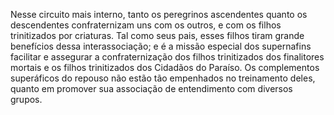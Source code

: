 ﻿Nesse circuito mais interno, tanto os peregrinos ascendentes quanto os descendentes confraternizam uns com os outros, e com os filhos trinitizados por criaturas. Tal como seus pais, esses filhos tiram grande benefícios dessa interassociação; e é a missão especial dos supernafins facilitar e assegurar a confraternização dos filhos trinitizados dos finalitores mortais e os filhos trinitizados dos Cidadãos do Paraíso. Os complementos superáficos do repouso não estão tão empenhados no  treinamento deles, quanto em promover sua associação de entendimento com diversos grupos.